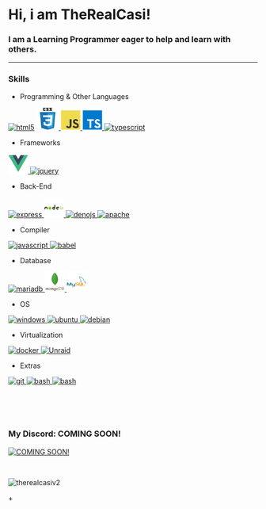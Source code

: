 <h1><b>Hi, i am TheRealCasi!</b></h1>
<h3>I am a Learning Programmer eager to help and learn with others.</h3>

<hr>
<h3><b>Skills</b></h3>

- Programming & Other Languages

<a href="https://www.w3.org/html/" target="_blank" rel="noreferrer"> <img src="https://cdn.jsdelivr.net/gh/devicons/devicon/icons/html5/html5-original.svg" alt="html5" width="40" height="40"/></a>
<a href="https://www.w3schools.com/css/" target="_blank" rel="noreferrer"> <img src="https://raw.githubusercontent.com/devicons/devicon/master/icons/css3/css3-original-wordmark.svg" alt="css3" width="45" height="45"/> </a>
<a href="https://developer.mozilla.org/en-US/docs/Web/JavaScript" target="_blank" rel="noreferrer"> <img src="https://raw.githubusercontent.com/devicons/devicon/master/icons/javascript/javascript-original.svg" alt="javascript" width="40" height="40"/> </a> 
<a href="https://www.typescriptlang.org/" target="_blank" rel="noreferrer"> <img src="https://raw.githubusercontent.com/devicons/devicon/master/icons/typescript/typescript-original.svg" alt="typescript" width="40" height="40"/> </a>
<a href="https://www.lua.org/" target="_blank" rel="noreferrer"> <img src="https://cdn.jsdelivr.net/gh/devicons/devicon/icons/lua/lua-plain.svg" alt="typescript" width="40" height="40"/> </a>


- Frameworks

<a href="https://vuejs.org/" target="_blank" rel="noreferrer"> <img src="https://raw.githubusercontent.com/devicons/devicon/master/icons/vuejs/vuejs-original.svg" alt="vuejs" width="40" height="40"/> </a>
<a href="https://jquery.com/" target="_blank" rel="noreferrer"> <img src="https://cdn.jsdelivr.net/gh/devicons/devicon/icons/jquery/jquery-original.svg
" alt="jquery" width="40" height="40"/> </a>

- Back-End

<a href="https://expressjs.com" target="_blank" rel="noreferrer"> <img src="https://cdn.jsdelivr.net/gh/devicons/devicon/icons/express/express-original.svg" alt="express" width="40" height="40"/> </a>
<a href="https://nodejs.org" target="_blank" rel="noreferrer"> <img src="https://raw.githubusercontent.com/devicons/devicon/master/icons/nodejs/nodejs-original-wordmark.svg" alt="nodejs" width="40" height="40"/> </a>
<a href="https://deno.land/" target="_blank" rel="noreferrer"> <img src="https://cdn.jsdelivr.net/gh/devicons/devicon/icons/denojs/denojs-original.svg" alt="denojs" width="40" height="40"/> </a>
<a href="https://apache.org/" target="_blank" rel="noreferrer"> <img src="https://cdn.jsdelivr.net/gh/devicons/devicon/icons/apache/apache-original.svg" alt="apache" width="40" height="40"/> </a>

- Compiler

<a href="https://swc.rs/" target="_blank" rel="noreferrer"> <img src="https://swc.rs/logo.png" alt="javascript" width="60" height="29"/> </a>
<a href="https://babeljs.io/" target="_blank" rel="noreferrer"> <img src="https://cdn.jsdelivr.net/gh/devicons/devicon/icons/babel/babel-original.svg" alt="babel" width="40" height="40"/> </a>

- Database

<a href="https://mariadb.org/" target="_blank" rel="noreferrer"> <img src="https://www.vectorlogo.zone/logos/mariadb/mariadb-icon.svg" alt="mariadb" width="40" height="40"/> </a> 
<a href="https://www.mongodb.com/" target="_blank" rel="noreferrer"> <img src="https://raw.githubusercontent.com/devicons/devicon/master/icons/mongodb/mongodb-original-wordmark.svg" alt="mongodb" width="40" height="40"/> </a> 
<a href="https://www.mysql.com/" target="_blank" rel="noreferrer"> <img src="https://raw.githubusercontent.com/devicons/devicon/master/icons/mysql/mysql-original-wordmark.svg" alt="mysql" width="40" height="40"/> </a> 

- OS

<a href="https://www.microsoft.com/windows/" target="_blank" rel="noreferrer"> <img src="https://cdn.jsdelivr.net/gh/devicons/devicon/icons/windows8/windows8-original.svg" alt="windows" width="40" height="40"/> </a>
<a href="https://ubuntu.com/" target="_blank" rel="noreferrer"> <img src="https://cdn.jsdelivr.net/gh/devicons/devicon/icons/ubuntu/ubuntu-plain.svg" alt="ubuntu" width="40" height="40"/> </a>
<a href="https://www.debian.org/" target="_blank" rel="noreferrer"> <img src="https://cdn.jsdelivr.net/gh/devicons/devicon/icons/debian/debian-original.svg" alt="debian" width="40" height="40"/> </a>

- Virtualization

<a href="https://www.docker.com/" target="_blank" rel="noreferrer"> <img src="https://cdn.jsdelivr.net/gh/devicons/devicon/icons/docker/docker-original.svg" alt="docker" width="40" height="40"/> </a>
<a href="https://www.unraid.net/" target="_blank" rel="noreferrer"> <img src="https://craftassets.unraid.net/uploads/logos/unraid-stacked-dark.svg" alt="Unraid" width="50" height="40"/> </a>


- Extras

<a href="https://git-scm.com/" target="_blank" rel="noreferrer"> <img src="https://www.vectorlogo.zone/logos/git-scm/git-scm-icon.svg" alt="git" width="40" height="40"/> </a> 
<a href="https://www.gnu.org/software/bash/" target="_blank" rel="noreferrer"> <img src="https://www.vectorlogo.zone/logos/gnu_bash/gnu_bash-icon.svg" alt="bash" width="40" height="40"/> </a>
<a href="https://fivem.net/" target="_blank" rel="noreferrer"> <img src="https://fivem.net/d1ab13c9bc4cab3e74318692cfabce48.webp
" alt="bash" width="40" height="40"/> </a>

<br>
<br>
<br>

<h3 align="left">My Discord: COMING SOON!</h3>
<p align="left">
<a href="https://discord.gg/COMING SOON" target="blank"><img align="center" src="https://raw.githubusercontent.com/rahuldkjain/github-profile-readme-generator/master/src/images/icons/Social/discord.svg" alt="COMING SOON!" height="30" width="40" /></a>
</p>

<br>

 <p align="left"> <img src="https://komarev.com/ghpvc/?username=therealcasiv2&label=Profile%20views&color=0e75b6&style=flat" alt="therealcasiv2" /> </p>+
 
 
 
 

 
 
 
 

